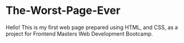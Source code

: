 # The-Worst-Page-Ever
Hello!
This is my first web page prepared using HTML, and CSS, as a project for Frontend Masters Web Development Bootcamp.
